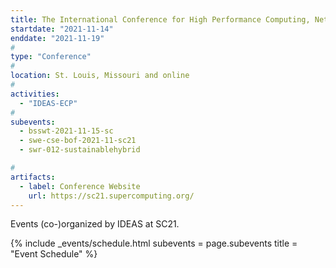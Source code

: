 ```yaml
---
title: The International Conference for High Performance Computing, Networking, Storage, and Analysis (SC21)
startdate: "2021-11-14"
enddate: "2021-11-19"
#
type: "Conference" 
#
location: St. Louis, Missouri and online
#
activities:
  - "IDEAS-ECP"
#
subevents:
  - bsswt-2021-11-15-sc
  - swe-cse-bof-2021-11-sc21
  - swr-012-sustainablehybrid

#
artifacts:
  - label: Conference Website
    url: https://sc21.supercomputing.org/
---
```


Events (co-)organized by IDEAS at SC21.

{% include _events/schedule.html
   subevents = page.subevents
   title = "Event Schedule"
%}
